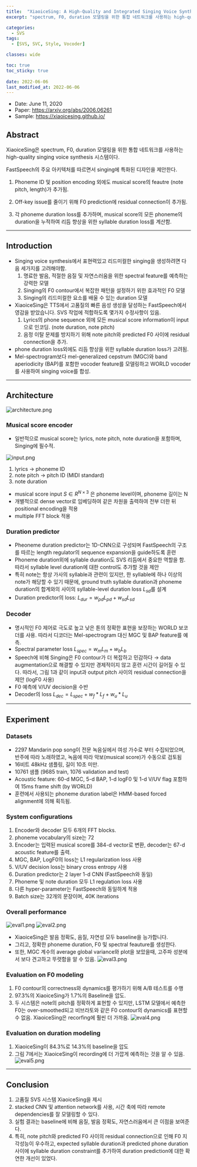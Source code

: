 ```yaml
---
title:  "XiaoiceSing: A High-Quality and Integrated Singing Voice Synthesis System"
excerpt: "spectrum, F0, duration 모델링을 위한 통합 네트워크를 사용하는 high-quality singing voice synthesis 시스템"

categories:
  - SVS
tags:
  - [SVS, SVC, Style, Vocoder]

classes: wide

toc: true
toc_sticky: true
 
date: 2022-06-06
last_modified_at: 2022-06-06
---
```


<!-- # XiaoiceSing: A High-Quality and Integrated Singing Voice Synthesis System -->

- Date: June 11, 2020
- Paper: https://arxiv.org/abs/2006.06261 
- Sample: https://xiaoicesing.github.io/

## **Abstract**

XiaoiceSing은 spectrum, F0, duration 모델링을 위한 통합 네트워크를 사용하는 high-quality singing voice synthesis 시스템이다.

FastSpeech의 주요 아키텍처를 따르면서 singing에 특화된 디자인을 제안한다.

1) Phoneme ID 및 position encoding 외에도 musical score의 feautre (note pitch, length)가 추가됨.

2) Off-key issue를 줄이기 위해 F0 prediction에 residual connection이 추가됨.

3) 각 phoneme duration loss를 추가하며, musical score의 모든 phoneme의 duration을 누적하여 리듬 향상을 위한 syllable duration loss를 계산함.

---

## **Introduction**
- Singing voice synthesis에서 표현력있고 리드미컬한 singing을 생성하려면 다음 세가지를 고려해야함.
    1. 명료한 발음, 적절한 음질 및 자연스러움을 위한 spectral feature를 예측하는 강력한 모델
  2. Singing의 F0 contour에서 복잡한 패턴을 설정하기 위한 효과적인 F0 모델
  3. Singing의 리드미컬한 요소를 배울 수 있는 duration 모델
 - XiaoiceSing은 TTS에서 고품질의 빠른 음성 생성을 달성하는 FastSpeech에서 영감을 받았습니다. SVS 작업에 적합하도록 몇가지 수정사항이 있음.
    1. Lyrics의 phone sequence 외에 모든 musical score information이 input으로 인코딩. (note duration, note pitch)
    2. 음정 이탈 문제를 방지하기 위해 note pitch와 predicted F0 사이에 residual connection을 추가.
  - phone duration loss외에도 리듬 향상을 위한 syllable duration loss가 고려됨.
  - Mel-spectrogram보다 mel-generalized cepstrum (MGC)와 band aperiodicity (BAP)를 포함한 vocoder feature를 모델링하고 WORLD vocoder를 사용하여 singing voice를 합성.

---
## **Architecture**
    
![architecture.png](../_figure/xiaoicesing/architecture.png)
    
### **Musical score encoder**
- 일반적으로 musical score는 lyrics, note pitch, note duration을 포함하며, Singing에 필수적.
            
![input.png](../_figure/xiaoicesing/input.png)

1) lyrics → phoneme ID    
2) note pitch → pitch ID (MIDI standard)
3) note duration
        
- musical score input $S∈R^{N×3}$ 은 phoneme level이며, phoneme 길이는 N
- 개별적으로 dense vector로 임베딩하여 같은 차원을 출력하여 전부 더한 뒤 positional encoding을 적용
- multiple FFT block 적용
### **Duration predictor**
- Pheoneme duration predictor는 1D-CNN으로 구성되며 FastSpeech의 구조를 따르는 length regulator의 sequence expansion을 guide하도록 훈련
- Phoneme duration외에 syllable duration도 SVS 리듬에서 중요한 역할을 함. 따라서 syllable level duration에 대한 control도 추가할 것을 제안
- 특히 note는 항상 가사의 syllable과 관련이 있지만, 한 syllable에 하나 이상의 note가 해당할 수 있기 때문에, ground truth syllable duration과 phoneme duration의 합계와의 사이의 syllable-level duration loss $L_{sd}$를 설계
- Duration predictor의 loss: $L_{dur}=w_{pd}L_{pd}+w_{sd}L_{sd}$
### **Decoder**
- 명시적인 F0 제어로 극도로 높고 낮은 톤의 정확한 표현을 보장하는 WORLD 보코더를 사용. 따라서 디코더는 Mel-spectrogram 대신 MGC 및 BAP feature를 예측.
- Spectral parameter loss $L_{spec}=w_mL_m+w_bL_b$
- Speech에 비해 Singing은 F0 contour가 더 복잡하고 민감하다 → data augmentation으로 해결할 수 있지만 경제적이지 않고 훈련 시간이 길어질 수 있다. 따라서, 그림 1과 같이 input과 output pitch 사이의 residual connection을 제안 (logF0 사용)
- F0 예측에 V/UV decision을 수반
- Decoder의 loss $L_{dec}=L_{spec}+w_{f}*L_f+w_u*L_u$
---
## **Experiment**
### Datasets
- 2297 Mandarin pop song이 전문 녹음실에서 여성 가수로 부터 수집되었으며,  반주에 따라 노래하였고, 녹음에 따라 악보(musical score)가 수동으로 검토됨
- 16비트 48kHz 샘플링, 길이 10초 미만.
- 10761 샘플 (9685 train, 1076 validation and test)
- Acoustic feature: 60-d MGC, 5-d BAP, 1-d logF0 및 1-d V/UV flag 포함하여 15ms frame shift (by WORLD)
- 훈련에서 사용되는 phoneme duration label은 HMM-based forced alignment에 의해 획득됨.
### **System configurations**
1. Encoder와 decoder 모두 6개의 FFT blocks.
2. phoneme vocabulary의 size는 72
3. Encoder는 입력된 musical score를 384-d vector로 변환, decoder는 67-d acoustic feature를 출력.
4. MGC, BAP, LogF0의 loss는 L1 regularization loss 사용
5. V/UV decision loss는 binary cross entropy 사용
6. Duration predictor는 2 layer 1-d CNN (FastSpeech와 동일)
7. Phoneme 및 note duration 모두 L1 regulation loss 사용
8. 다른 hyper-parameter는 FastSpeech와 동일하게 적용
9. Batch size는 32개의 문장이며, 40K iterations
### **Overall performance**
![eval1.png](../_figure/xiaoicesing/eval1.png)
![eval2.png](../_figure/xiaoicesing/eval2.png)
- XiaoiceSing은 발음 정확도, 음질, 자연성 모두 baseline을 능가합니다. 
- 그리고, 정확한 phoneme duration, F0 및 spectral feauture를 생성한다.
- 또한, MGC 계수의 average global variance와 plot을 보았을때, 고주파 성분에서 보다 견고하고 뚜렷함을 알 수 있음.
![eval3.png](../_figure/xiaoicesing/eval3.png)
      
### **Evaluation on F0 modeling**
1. F0 contour의 correctness와 dynamics를 평가하기 위해 A/B 테스트를 수행
2. 97.3%의 XiaoiceSing가 1.7%의 Baseline을 압도.
3. 두 시스템은 note의 pitch를 정확하게 표현할 수 있지만, LSTM 모델에서 예측한 F0는 over-smoothed되고 비브라토와 같은 F0 contour의 dynamics를 표현할 수 없음. XiaoiceSing은 recorfing에 훨씬 더 가까움.
![eval4.png](../_figure/xiaoicesing/eval4.png)
### **Evaluation on duration modeling**
1. XiaoiceSing이 84.3%로 14.3%의 baseline을 압도
2. 그림 7에서는 XiaoiceSing이 recording에 더 가깝게 예측하는 것을 알 수 있음.
![eval5.png](../_figure/xiaoicesing/eval5.png)
            
---      
## **Conclusion**
1. 고품질 SVS 시스템 XiaoiceSing을 제시
2. stacked CNN 및 attention network를 사용, 시간 축에 따라 remote dependencies를 잘 모델링할 수 있다.
3. 실험 결과는 baseline에 비해 음질, 발음 정확도, 자연스러움에서 큰 이점을 보여준다.
4. 특히, note pitch와 predicted F0 사이의 residual connection으로 인해 F0 지각성능이 우수하고, expected syllable duration과 predicted phone duration 사이에 syllable duration constraint를 추가하여 duration prediction에 대한 확연한 개선이 있었다.